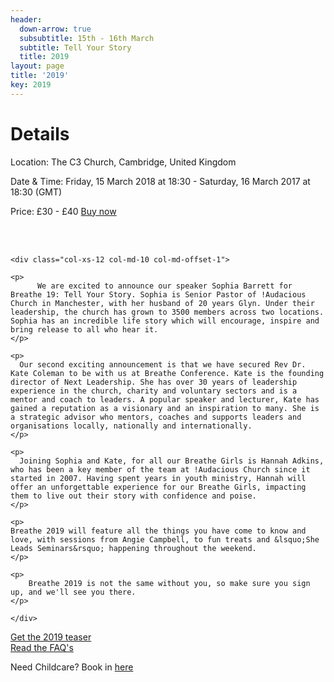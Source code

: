 ```yaml
---
header:
  down-arrow: true
  subsubtitle: 15th - 16th March
  subtitle: Tell Your Story
  title: 2019
layout: page
title: '2019'
key: 2019
---
```



<div class="container-fluid text-center">

  <h1 class="text-center">Details</h1>

  <p>
    Location: The C3 Church, Cambridge, United Kingdom
  </p>
  <p>
    Date & Time: Friday, 15 March 2018 at 18:30 - Saturday, 16 March 2017 at 18:30 (GMT)
  </p>
  <p>
    Price: £30 - £40 <a href="https://breathe.thec3.uk/conference">Buy now</a>
  </p>
  <br>
  <br>
</div>

<div class="text-center container-fluid">
  <div class="row">

    <div class="col-xs-12 col-md-10 col-md-offset-1">

    <p>
          We are excited to announce our speaker Sophia Barrett for Breathe 19: Tell Your Story. Sophia is Senior Pastor of !Audacious Church in Manchester, with her husband of 20 years Glyn. Under their leadership, the church has grown to 3500 members across two locations. Sophia has an incredible life story which will encourage, inspire and bring release to all who hear it.
    </p>

    <p>
      Our second exciting announcement is that we have secured Rev Dr. Kate Coleman to be with us at Breathe Conference. Kate is the founding director of Next Leadership. She has over 30 years of leadership experience in the church, charity and voluntary sectors and is a mentor and coach to leaders. A popular speaker and lecturer, Kate has gained a reputation as a visionary and an inspiration to many. She is a strategic advisor who mentors, coaches and supports leaders and organisations locally, nationally and internationally.
    </p>

    <p>
      Joining Sophia and Kate, for all our Breathe Girls is Hannah Adkins, who has been a key member of the team at !Audacious Church since it started in 2007. Having spent years in youth ministry, Hannah will offer an unforgettable experience for our Breathe Girls, impacting them to live out their story with confidence and poise.
    </p>

    <p>
    Breathe 2019 will feature all the things you have come to know and love, with sessions from Angie Campbell, to fun treats and &lsquo;She Leads Seminars&rsquo; happening throughout the weekend.
    </p>

    <p>
        Breathe 2019 is not the same without you, so make sure you sign up, and we'll see you there.
    </p>

    </div>

  </div>

  <div class="row">
    <div class="col-xs-12 col-md-4 col-md-offset-1">
      <div class="text-center">
        <a type="button" href="/assets/breatheteaser_2019.pdf" class="btn btn-secondary btn-lg">Get the 2019 teaser</a>
      </div>
    </div>
    <div class="col-xs-12 col-md-4">
      <div class="text-center">
        <a type="button" href="/conference/faqs" class="btn btn-secondary btn-lg">Read the FAQ's</a>
      </div>
    </div>
  </div>

  <div class="row">
    <div class="col-md-12">
      <div class="text-center">
        <p>
          Need Childcare? Book in <a href="/conference/kids">here</a>
        </p>
      </div>
    </div>
  </div>
</div>


<!-- HACK! -->
<style>
@media (min-width: 993px) {

#map {
margin-top: 100px;
}
}

</style>

